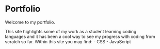 # Portfolio

Welcome to my portfolio. 

This site highlights some of my work as a student learning coding languages and it has been a cool way to see my progress with coding from scratch so far. 
    Within this site you may find: 
        - CSS
        - JavaScript
